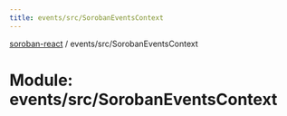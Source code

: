 ```yaml
---
title: events/src/SorobanEventsContext
---
```

[soroban-react](../README.md) / events/src/SorobanEventsContext

# Module: events/src/SorobanEventsContext

